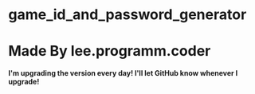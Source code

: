 # game_id_and_password_generator

# Made By lee.programm.coder

**I'm upgrading the version every day! I'll let GitHub know whenever I upgrade!**
